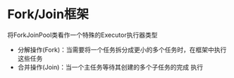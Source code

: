 # Fork/Join框架

将ForkJoinPool类看作一个特殊的Executor执行器类型

* 分解操作(Fork)：当需要将一个任务拆分成更小的多个任务时，在框架中执行这些任务
* 合并操作(Join)：当一个主任务等待其创建的多个子任务的完成 执行

